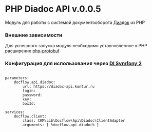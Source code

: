 # PHP Diadoc API v.0.0.5

Модуль для работы с системой документооборота [Диадок](http://www.diadoc.ru) из PHP

### Внешние зависимости

Для успешного запуска модуля необходимо уставновленное в PHP расширение [php-protobuf](https://github.com/allegro/php-protobuf)

### Конфигурация для использования через [DI Symfony 2](http://symfony.com/doc/current/components/dependency_injection/introduction.html)

<pre><code>
parameters:
    docflow.api.diadoc:
        url: https://diadoc-api.kontur.ru
        login: 
        password: 
        key: 
        boxId: 

services:
    docflow.client:
        class: CRM\Lib\Docflow\Api\Diadoc\ClientAdapter
        arguments: [ %docflow.api.diadoc% ]
</code></pre>